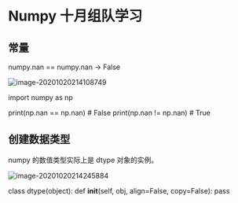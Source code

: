 # Numpy 十月组队学习

## 常量

numpy.nan == numpy.nan -> False

![image-20201020214108749](upload\image-20201020214108749.png)

import numpy as np

print(np.nan == np.nan) # False
print(np.nan != np.nan) # True  



## 创建数据类型

numpy 的数值类型实际上是 dtype 对象的实例。

![image-20201020214245884](upload\image-20201020214245884.png)

class dtype(object):
	def __init__(self, obj, align=False, copy=False):
		pass  

